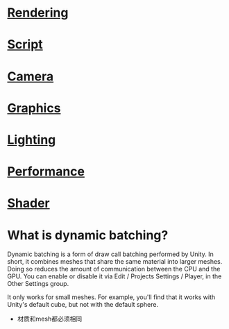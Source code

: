 # [Rendering](UnityRendering.md)
# [Script](UnityScript.md)
# [Camera](UnityCamera.md)
# [Graphics](UnityGraphics.md)
# [Lighting](UnityLignting.md)
# [Performance](UnityPerformance.md)
# [Shader](UnityShader.md)
# What is dynamic batching?

Dynamic batching is a form of draw call batching performed by Unity. In short, it combines meshes that share the same material into larger meshes. Doing so reduces the amount of communication between the CPU and the GPU. You can enable or disable it via Edit / Projects Settings / Player, in the Other Settings group.

It only works for small meshes. For example, you'll find that it works with Unity's default cube, but not with the default sphere.
* 材质和mesh都必须相同
